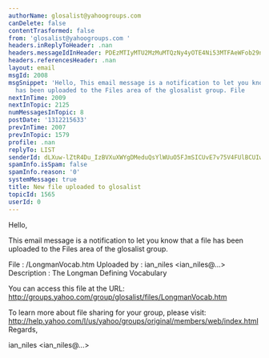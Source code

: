```yaml
---
authorName: glosalist@yahoogroups.com
canDelete: false
contentTrasformed: false
from: 'glosalist@yahoogroups.com '
headers.inReplyToHeader: .nan
headers.messageIdInHeader: PDEzMTIyMTU2MzMuMTQzNy4yOTE4Ni53MTFAeWFob29ncm91cHMuY29tPg==
headers.referencesHeader: .nan
layout: email
msgId: 2008
msgSnippet: 'Hello, This email message is a notification to let you know that a file
  has been uploaded to the Files area of the glosalist group. File        :'
nextInTime: 2009
nextInTopic: 2125
numMessagesInTopic: 8
postDate: '1312215633'
prevInTime: 2007
prevInTopic: 1579
profile: .nan
replyTo: LIST
senderId: dLXuw-lZtR4Du_IzBVXuXWYgDMeduQsYlWUuO5FJmSICUvE7v75V4FUlBCUIwrn2RL78sjVorHSKW5AQKRCUitY
spamInfo.isSpam: false
spamInfo.reason: '0'
systemMessage: true
title: New file uploaded to glosalist
topicId: 1565
userId: 0
---
```



Hello,

This email message is a notification to let you know that
a file has been uploaded to the Files area of the glosalist 
group.

  File        : /LongmanVocab.htm 
  Uploaded by : ian_niles <ian_niles@...> 
  Description : The Longman Defining Vocabulary 

You can access this file at the URL:
http://groups.yahoo.com/group/glosalist/files/LongmanVocab.htm 

To learn more about file sharing for your group, please visit:
http://help.yahoo.com/l/us/yahoo/groups/original/members/web/index.html
Regards,

ian_niles <ian_niles@...>
 




